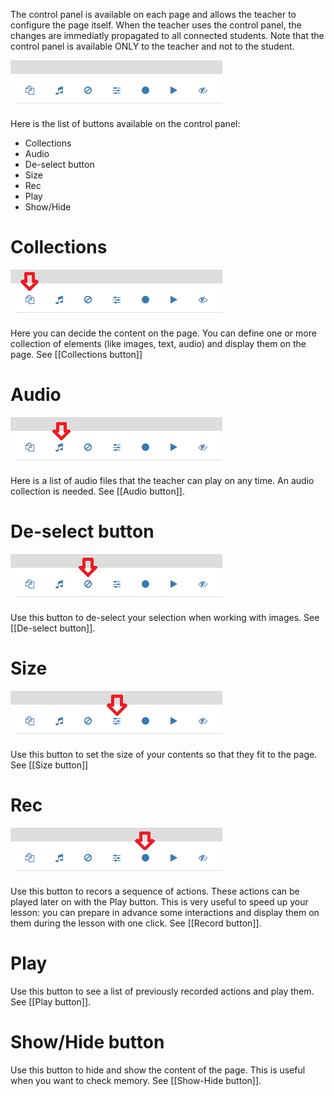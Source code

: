 The control panel is available on each page and allows the teacher to configure the page itself. When the teacher uses the control panel, the changes are immediatly propagated to all connected students. Note that the control panel is available ONLY to the teacher and not to the student.

![Control panel](/wiki/images/controlpanel.png)

Here is the list of buttons available on the control panel:
* Collections
* Audio
* De-select button
* Size
* Rec
* Play
* Show/Hide

# Collections

![Collections](/wiki/images/cp-collections.png)

Here you can decide the content on the page. You can define one or more collection of elements (like images, text, audio) and display them on the page. See [[Collections button]]

# Audio

![Audio](/wiki/images/cp-audio.png)

Here is a list of audio files that the teacher can play on any time. An audio collection is needed. See [[Audio button]].

# De-select button

![De-select](/wiki/images/cp-deselect.png)

Use this button to de-select your selection when working with images. See [[De-select button]].

# Size

![Size](/wiki/images/cp-size.png)

Use this button to set the size of your contents so that they fit to the page. See [[Size button]]

# Rec

![Rec](/wiki/images/cp-rec.png)

Use this button to recors a sequence of actions. These actions can be played later on with the Play button. This is very useful to speed up your lesson: you can prepare in advance some interactions and display them on them during the lesson with one click. See [[Record button]].

# Play

Use this button to see a list of previously recorded actions and play them. See [[Play button]].

# Show/Hide button

Use this button to hide and show the content of the page. This is useful when you want to check memory. See [[Show-Hide button]].